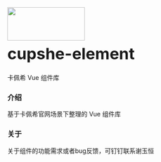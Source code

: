 <div class="card">
  <div class="van-doc-intro">
    <img class="van-doc-intro__logo" style="width: 176px; height: 76px;" src="https://cdn.shopifycdn.net/s/files/1/0784/0207/files/cupshelogo_999f8be9-68c8-46fe-badf-ddae6cdc4c6e_170x.png">
    <h2 style="margin: 0; font-size: 36px; line-height: 60px;">cupshe-element</h2>
    <p>卡佩希 Vue 组件库</p>
  </div>
</div>

### 介绍

基于卡佩希官网场景下整理的 Vue 组件库

### 关于

关于组件的功能需求或者bug反馈，可钉钉联系谢玉恒
